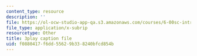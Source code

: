 ```yaml
---
content_type: resource
description: ''
file: https://ol-ocw-studio-app-qa.s3.amazonaws.com/courses/6-00sc-introduction-to-computer-science-and-programming-spring-2011/f0880417f6dd55629b338240bfcd854b_yVkt3Px4KHA.vtt
file_type: application/x-subrip
resourcetype: Other
title: 3play caption file
uid: f0880417-f6dd-5562-9b33-8240bfcd854b
---
```

